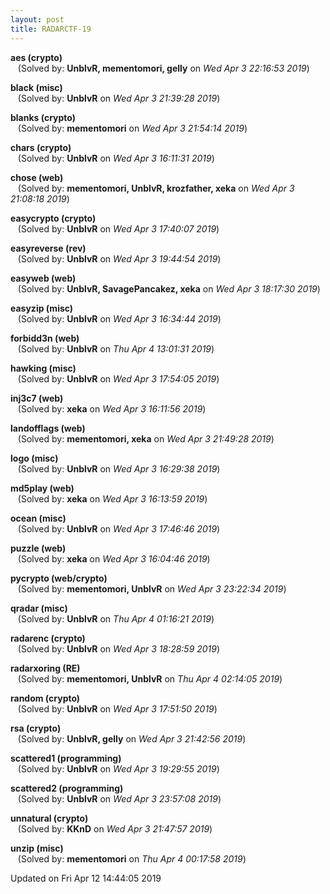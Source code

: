 ```yaml
---
layout: post
title: RADARCTF-19
---
```


<!--break-->

**aes (crypto)**  
&nbsp;&nbsp;&nbsp;(Solved by: **UnblvR, mementomori, gelly** on _Wed Apr  3 22:16:53 2019_)  
  
**black (misc)**  
&nbsp;&nbsp;&nbsp;(Solved by: **UnblvR** on _Wed Apr  3 21:39:28 2019_)  
  
**blanks (crypto)**  
&nbsp;&nbsp;&nbsp;(Solved by: **mementomori** on _Wed Apr  3 21:54:14 2019_)  
  
**chars (crypto)**  
&nbsp;&nbsp;&nbsp;(Solved by: **UnblvR** on _Wed Apr  3 16:11:31 2019_)  
  
**chose (web)**  
&nbsp;&nbsp;&nbsp;(Solved by: **mementomori, UnblvR, krozfather, xeka** on _Wed Apr  3 21:08:18 2019_)  
  
**easycrypto (crypto)**  
&nbsp;&nbsp;&nbsp;(Solved by: **UnblvR** on _Wed Apr  3 17:40:07 2019_)  
  
**easyreverse (rev)**  
&nbsp;&nbsp;&nbsp;(Solved by: **UnblvR** on _Wed Apr  3 19:44:54 2019_)  
  
**easyweb (web)**  
&nbsp;&nbsp;&nbsp;(Solved by: **UnblvR, SavagePancakez, xeka** on _Wed Apr  3 18:17:30 2019_)  
  
**easyzip (misc)**  
&nbsp;&nbsp;&nbsp;(Solved by: **UnblvR** on _Wed Apr  3 16:34:44 2019_)  
  
**forbidd3n (web)**  
&nbsp;&nbsp;&nbsp;(Solved by: **UnblvR** on _Thu Apr  4 13:01:31 2019_)  
  
**hawking (misc)**  
&nbsp;&nbsp;&nbsp;(Solved by: **UnblvR** on _Wed Apr  3 17:54:05 2019_)  
  
**inj3c7 (web)**  
&nbsp;&nbsp;&nbsp;(Solved by: **xeka** on _Wed Apr  3 16:11:56 2019_)  
  
**landofflags (web)**  
&nbsp;&nbsp;&nbsp;(Solved by: **mementomori, xeka** on _Wed Apr  3 21:49:28 2019_)  
  
**logo (misc)**  
&nbsp;&nbsp;&nbsp;(Solved by: **UnblvR** on _Wed Apr  3 16:29:38 2019_)  
  
**md5play (web)**  
&nbsp;&nbsp;&nbsp;(Solved by: **xeka** on _Wed Apr  3 16:13:59 2019_)  
  
**ocean (misc)**  
&nbsp;&nbsp;&nbsp;(Solved by: **UnblvR** on _Wed Apr  3 17:46:46 2019_)  
  
**puzzle (web)**  
&nbsp;&nbsp;&nbsp;(Solved by: **xeka** on _Wed Apr  3 16:04:46 2019_)  
  
**pycrypto (web/crypto)**  
&nbsp;&nbsp;&nbsp;(Solved by: **mementomori, UnblvR** on _Wed Apr  3 23:22:34 2019_)  
  
**qradar (misc)**  
&nbsp;&nbsp;&nbsp;(Solved by: **UnblvR** on _Thu Apr  4 01:16:21 2019_)  
  
**radarenc (crypto)**  
&nbsp;&nbsp;&nbsp;(Solved by: **UnblvR** on _Wed Apr  3 18:28:59 2019_)  
  
**radarxoring (RE)**  
&nbsp;&nbsp;&nbsp;(Solved by: **mementomori, UnblvR** on _Thu Apr  4 02:14:05 2019_)  
  
**random (crypto)**  
&nbsp;&nbsp;&nbsp;(Solved by: **UnblvR** on _Wed Apr  3 17:51:50 2019_)  
  
**rsa (crypto)**  
&nbsp;&nbsp;&nbsp;(Solved by: **UnblvR, gelly** on _Wed Apr  3 21:42:56 2019_)  
  
**scattered1 (programming)**  
&nbsp;&nbsp;&nbsp;(Solved by: **UnblvR** on _Wed Apr  3 19:29:55 2019_)  
  
**scattered2 (programming)**  
&nbsp;&nbsp;&nbsp;(Solved by: **UnblvR** on _Wed Apr  3 23:57:08 2019_)  
  
**unnatural (crypto)**  
&nbsp;&nbsp;&nbsp;(Solved by: **KKnD** on _Wed Apr  3 21:47:57 2019_)  
  
**unzip (misc)**  
&nbsp;&nbsp;&nbsp;(Solved by: **mementomori** on _Thu Apr  4 00:17:58 2019_)  
  


Updated on Fri Apr 12 14:44:05 2019
